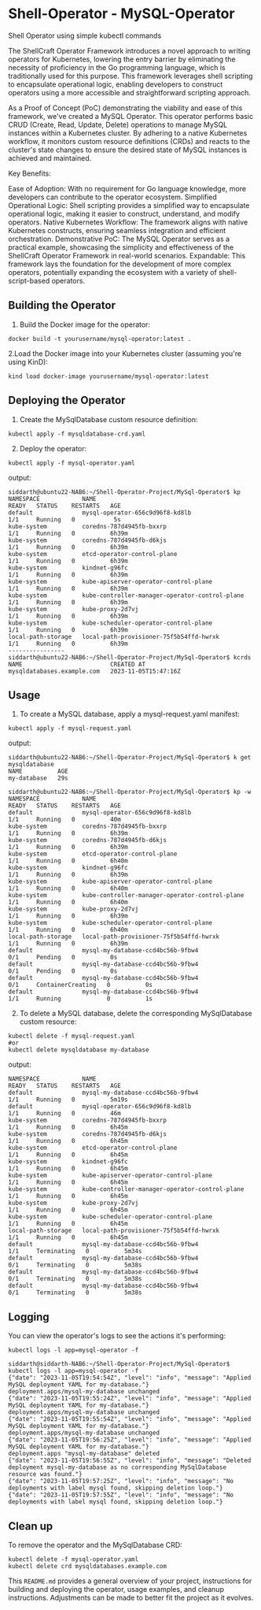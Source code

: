 # Shell-Operator - MySQL-Operator
Shell Operator using simple kubectl commands

The ShellCraft Operator Framework introduces a novel approach to writing operators for Kubernetes, lowering the entry barrier by eliminating the necessity of proficiency in the Go programming language, which is traditionally used for this purpose. This framework leverages shell scripting to encapsulate operational logic, enabling developers to construct operators using a more accessible and straightforward scripting approach.

As a Proof of Concept (PoC) demonstrating the viability and ease of this framework, we've created a MySQL Operator. This operator performs basic CRUD (Create, Read, Update, Delete) operations to manage MySQL instances within a Kubernetes cluster. By adhering to a native Kubernetes workflow, it monitors custom resource definitions (CRDs) and reacts to the cluster's state changes to ensure the desired state of MySQL instances is achieved and maintained.

Key Benefits:

Ease of Adoption: With no requirement for Go language knowledge, more developers can contribute to the operator ecosystem.
Simplified Operational Logic: Shell scripting provides a simplified way to encapsulate operational logic, making it easier to construct, understand, and modify operators.
Native Kubernetes Workflow: The framework aligns with native Kubernetes constructs, ensuring seamless integration and efficient orchestration.
Demonstrative PoC: The MySQL Operator serves as a practical example, showcasing the simplicity and effectiveness of the ShellCraft Operator Framework in real-world scenarios.
Expandable: This framework lays the foundation for the development of more complex operators, potentially expanding the ecosystem with a variety of shell-script-based operators.

## Building the Operator

1. Build the Docker image for the operator:

```
docker build -t yourusername/mysql-operator:latest .
```

2.Load the Docker image into your Kubernetes cluster (assuming you're using KinD):
```
kind load docker-image yourusername/mysql-operator:latest
```

## Deploying the Operator

1. Create the MySqlDatabase custom resource definition:
```
kubectl apply -f mysqldatabase-crd.yaml
```

2. Deploy the operator:
```
kubectl apply -f mysql-operator.yaml
```

output:
```
siddarth@ubuntu22-NAB6:~/Shell-Operator-Project/MySql-Operator$ kp
NAMESPACE            NAME                                             READY   STATUS    RESTARTS   AGE
default              mysql-operator-656c9d96f8-kd8lb                  1/1     Running   0           5s
kube-system          coredns-787d4945fb-bxxrp                         1/1     Running   0          6h39m
kube-system          coredns-787d4945fb-d6kjs                         1/1     Running   0          6h39m
kube-system          etcd-operator-control-plane                      1/1     Running   0          6h39m
kube-system          kindnet-g96fc                                    1/1     Running   0          6h39m
kube-system          kube-apiserver-operator-control-plane            1/1     Running   0          6h39m
kube-system          kube-controller-manager-operator-control-plane   1/1     Running   0          6h39m
kube-system          kube-proxy-2d7vj                                 1/1     Running   0          6h39m
kube-system          kube-scheduler-operator-control-plane            1/1     Running   0          6h39m
local-path-storage   local-path-provisioner-75f5b54ffd-hwrxk          1/1     Running   0          6h39m
----------------
siddarth@ubuntu22-NAB6:~/Shell-Operator-Project/MySql-Operator$ kcrds
NAME                         CREATED AT
mysqldatabases.example.com   2023-11-05T15:47:16Z
```
## Usage

1. To create a MySQL database, apply a mysql-request.yaml manifest:
```
kubectl apply -f mysql-request.yaml
```
output:
```
siddarth@ubuntu22-NAB6:~/Shell-Operator-Project/MySql-Operator$ k get mysqldatabase
NAME          AGE
my-database   29s

siddarth@ubuntu22-NAB6:~/Shell-Operator-Project/MySql-Operator$ kp -w
NAMESPACE            NAME                                             READY   STATUS    RESTARTS   AGE
default              mysql-operator-656c9d96f8-kd8lb                  1/1     Running   0          40m
kube-system          coredns-787d4945fb-bxxrp                         1/1     Running   0          6h39m
kube-system          coredns-787d4945fb-d6kjs                         1/1     Running   0          6h39m
kube-system          etcd-operator-control-plane                      1/1     Running   0          6h40m
kube-system          kindnet-g96fc                                    1/1     Running   0          6h39m
kube-system          kube-apiserver-operator-control-plane            1/1     Running   0          6h40m
kube-system          kube-controller-manager-operator-control-plane   1/1     Running   0          6h40m
kube-system          kube-proxy-2d7vj                                 1/1     Running   0          6h39m
kube-system          kube-scheduler-operator-control-plane            1/1     Running   0          6h40m
local-path-storage   local-path-provisioner-75f5b54ffd-hwrxk          1/1     Running   0          6h39m
default              mysql-my-database-ccd4bc56b-9fbw4                0/1     Pending   0          0s
default              mysql-my-database-ccd4bc56b-9fbw4                0/1     Pending   0          0s
default              mysql-my-database-ccd4bc56b-9fbw4                0/1     ContainerCreating   0          0s
default              mysql-my-database-ccd4bc56b-9fbw4                1/1     Running             0          1s
```
2. To delete a MySQL database, delete the corresponding MySqlDatabase custom resource:
```
kubectl delete -f mysql-request.yaml
#or 
kubectl delete mysqldatabase my-database
```
output:
```
NAMESPACE            NAME                                             READY   STATUS    RESTARTS   AGE
default              mysql-my-database-ccd4bc56b-9fbw4                1/1     Running   0          5m19s
default              mysql-operator-656c9d96f8-kd8lb                  1/1     Running   0          46m
kube-system          coredns-787d4945fb-bxxrp                         1/1     Running   0          6h45m
kube-system          coredns-787d4945fb-d6kjs                         1/1     Running   0          6h45m
kube-system          etcd-operator-control-plane                      1/1     Running   0          6h45m
kube-system          kindnet-g96fc                                    1/1     Running   0          6h45m
kube-system          kube-apiserver-operator-control-plane            1/1     Running   0          6h45m
kube-system          kube-controller-manager-operator-control-plane   1/1     Running   0          6h45m
kube-system          kube-proxy-2d7vj                                 1/1     Running   0          6h45m
kube-system          kube-scheduler-operator-control-plane            1/1     Running   0          6h45m
local-path-storage   local-path-provisioner-75f5b54ffd-hwrxk          1/1     Running   0          6h45m
default              mysql-my-database-ccd4bc56b-9fbw4                1/1     Terminating   0          5m34s
default              mysql-my-database-ccd4bc56b-9fbw4                0/1     Terminating   0          5m38s
default              mysql-my-database-ccd4bc56b-9fbw4                0/1     Terminating   0          5m38s
default              mysql-my-database-ccd4bc56b-9fbw4                0/1     Terminating   0          5m38s
```

## Logging

You can view the operator's logs to see the actions it's performing:

```
kubectl logs -l app=mysql-operator -f
```

```
siddarth@siddarth-NAB6:~/Shell-Operator-Project/MySql-Operator$ kubectl logs -l app=mysql-operator -f
{"date": "2023-11-05T19:54:54Z", "level": "info", "message": "Applied MySQL deployment YAML for my-database."}
deployment.apps/mysql-my-database unchanged
{"date": "2023-11-05T19:55:24Z", "level": "info", "message": "Applied MySQL deployment YAML for my-database."}
deployment.apps/mysql-my-database unchanged
{"date": "2023-11-05T19:55:54Z", "level": "info", "message": "Applied MySQL deployment YAML for my-database."}
deployment.apps/mysql-my-database unchanged
{"date": "2023-11-05T19:56:25Z", "level": "info", "message": "Applied MySQL deployment YAML for my-database."}
deployment.apps "mysql-my-database" deleted
{"date": "2023-11-05T19:56:55Z", "level": "info", "message": "Deleted deployment mysql-my-database as no corresponding MySqlDatabase resource was found."}
{"date": "2023-11-05T19:57:25Z", "level": "info", "message": "No deployments with label mysql found, skipping deletion loop."}
{"date": "2023-11-05T19:57:55Z", "level": "info", "message": "No deployments with label mysql found, skipping deletion loop."}
```

## Clean up
To remove the operator and the MySqlDatabase CRD:
```
kubectl delete -f mysql-operator.yaml
kubectl delete crd mysqldatabases.example.com
```


This `README.md` provides a general overview of your project, instructions for building and deploying the operator, usage examples, and cleanup instructions. Adjustments can be made to better fit the project as it evolves.

